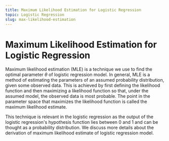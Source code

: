 ```yaml
---
title: Maximum Likelihood Estimation for Logistic Regression
topic: Logistic Regression
slug: max-likelihood-estimation
---
```


# Maximum Likelihood Estimation for Logistic Regression

Maximum likelihood estimation (MLE) is a technique we use to find the optimal parameter $\theta$ of logistic regression model. In general, MLE is a method of estimating the parameters of an assumed probability distribution, given some observed data. This is achieved by first defining the likelihood function and then maximizing a likelihood function so that, under the assumed model, the observed data is most probable. The point in the parameter space that maximizes the likelihood function is called the maximum likelihood estimate. 

This technique is relevant in the logistic regression as the output of the logistic regression's hypothesis function lies between $0$ and $1$ and can be thought as a probability distribution. We discuss more details about the derivation of maximum likelihood estimate of logistic regression model.
